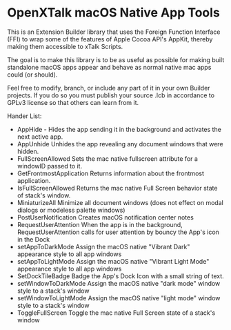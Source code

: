 # OpenXTalk macOS Native App Tools

This is an Extension Builder library that uses the
Foreign Function Interface (FFI) to wrap some of the features
of Apple Cocoa API's AppKit, thereby making them accessible to 
xTalk Scripts.

The goal is to make this library is to be as useful as possible 
for making built standalone macOS apps appear and behave as 
normal native mac apps could (or should).

Feel free to modify, branch, or include any part of it in your
own Builder projects. If you do so you must publish your source .lcb
in accordance to GPLv3 license so that others can learn from it.

Hander List:
- AppHide -	Hides the app sending it in the background and activates the next active app.	
- AppUnhide	Unhides the app revealing any document windows that were hidden.	
- FullScreenAllowed	Sets the mac native fullscreen attribute for a windowID passed to it.	
- GetFrontmostApplication	Returns information about the frontmost application.
- IsFullScreenAllowed	Returns the mac native Full Screen behavior state of stack's window.
- MiniaturizeAll	Minimize all document windows (does not effect on modal dialogs or modeless palette windows)
- PostUserNotification	Creates macOS notification center notes
- RequestUserAttention	When the app is in the background, RequestUserAttention calls for user attention by bouncy the App's icon in the Dock
- setAppToDarkMode	Assign the macOS native "Vibrant Dark" appearance style to all app windows
- setAppToLightMode	Assign the macOS native "Vibrant Light Mode" appearance style to all app windows
- SetDockTileBadge	Badge the App's Dock Icon with a small string of text.
- setWindowToDarkMode	Assign the macOS native "dark mode" window style to a stack's window
- setWindowToLightMode	Assign the macOS native "light mode" window style to a stack's window
- ToggleFullScreen	Toggle the mac native Full Screen state of a stack's window
